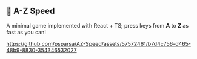 ## 👾 A-Z Speed

A minimal game implemented with React + TS; press keys from **A** to **Z** as fast as you can!


https://github.com/psparsa/AZ-Speed/assets/57572461/b7d4c756-d465-48b9-8830-354346532027
